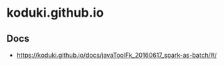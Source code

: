 koduki.github.io
========================

Docs
------------------------

- https://koduki.github.io/docs/javaToolFk_20160617_spark-as-batch/#/

